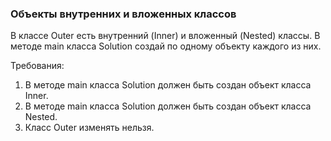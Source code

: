 
### Объекты внутренних и вложенных классов

В классе Outer есть внутренний (Inner) и вложенный (Nested) классы. В методе main класса Solution создай по одному объекту каждого из них.


Требования:
1.	В методе main класса Solution должен быть создан объект класса Inner.
2.	В методе main класса Solution должен быть создан объект класса Nested.
3.	Класс Outer изменять нельзя.


